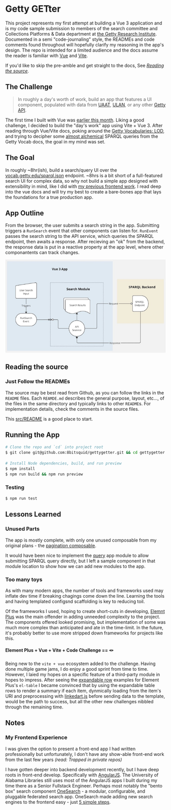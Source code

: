 # Getty GETter

This project represents my first attempt at building a Vue 3 application and is my code sample submission to members of the search committee and Collections Platforms & Data department at [the Getty Research Institute]([https://www.getty.edu/](https://www.getty.edu/research/)). Documented in a semi "code-journaling" style, the READMEs and code comments found throughout will hopefully clarify my reasoning in the app's design. The repo is intended for a limited audience and the docs assume the reader is familiar with [Vue](https://vuejs.org/) and [Vite](https://vite.dev/).

If you'd like to skip the pre-amble and get straight to the docs, See *[Reading the source](#reading-the-source)*. 

## The Challenge

> In roughly a day's worth of work, build an app that features a UI component, populated with data from [UAAT](https://www.getty.edu/research/tools/vocabularies/aat/), [ULAN](https://www.getty.edu/research/tools/vocabularies/ulan/index.html), or any other [Getty API](https://data.getty.edu/).

The first time I built with Vue was [earlier this month](https://github.com/8bitsquid/getty-vue-project). Liking a good challenge, I decided to build the "day's work" app using Vite + Vue 3. After reading through Vue/Vite docs, poking around the [Getty Vocabularies: LOD](https://vocab.getty.edu/), and trying to decipher some [almost alchemical](https://vocab.getty.edu/queries#All_Data_For_Subject) SPARQL queries from the Getty Vocab docs, the goal in my mind was set. 

## The Goal

In roughly ~8hr(ish), build a search/query UI over the [vocab.getty.edu/sparql.json](https://vocab.getty.edu/sparql) endpoint. ~8hrs is a bit short of a full-featured search UI for complex data, so why not build a simple app designed with extensibility in mind, like I did with [my previous frontend work](#my-frontend-experience). I read deep into the vue docs and will try my best to create a bare-bones app that lays the foundations for a true production app.

## App Outline
From the browser, the user submits a search string in the app. Submitting triggers a `RunSearch` event that other components can listen for. `RunEvent` passes the search string to the API service, which queries the SPARQL endpoint, then awaits a response. After recieving an "ok" from the backend, the response data is put in a reactive property at the app level, where other componantents can track changes.

![Basic outline of how data flows through the app](app-outline.jpg)
## Reading the source

### Just Follow the READMEs
The source may be best read from Github, as you can follow the links in the `README` files. Each `REAMDE.md` describes the general purpose, layout, etc..., of the files in the same directory and typically links to other `README`s. For implementation details, check the comments in the source files.

This [src/README](src/README.md) is a good place to start.

## Running the App

```bash
# Clone the repo and `cd` into project root
$ git clone git@github.com:8bitsquid/gettygetter.git && cd gettygetter

# Install Node dependencies, build, and run preview
$ npm install
$ npm run build && npm run preview

```

### Testing
```bash
$ npm run test
```

## Lessons Learned

### Unused Parts
The app is mostly complete, with only one unused composable from my original plans - the [pagination composable](src/core/composables//pagination.js).

It would have been nice to implement the [query](src/query) app module to allow submitting SPARQL query directly, but I left a sample component in that module location to show how we can add new modules to the app.

### Too many toys
As with many modern apps, the number of tools and frameworks used may inflate dev time if breaking chagings come down the line. Learning the tools and having templated configsnd scaffolding is key to reducing toil. 

Of the frameworks I used, hoping to create short-cuts in developing, [Elemnt Plus](https://element-plus.org/en-US/) was the main offender in adding unneeded complexity to the project. The components offered looked promising, but implementation of some was much more complex than anticipated and ate in the time-limit. In the future, it's probably better to use more stripped down frameworks for projects like this.

#### Element Plus + Vue + Vite + Code Challenge == 🪢
Being new to the `vite + vue` ecosystem added to the challenge. Having done multiple game jams, I do enjoy a good sprint from time to time. However, I laied my hopes on a specific feature of a third-party module in hopes to impress. After seeing the [expandable row](https://element-plus.org/en-US/component/table.html#expandable-row) examples for Element Plus's `el-table` I became convinced that by using the expandable table rows to render a summary if each item, dynmically loading from the item's URI and preprocessing with [linkedart.js](https://www.linkedartjs.org/) before sending data to the template, would be the path to success, but all the other new challenges nibbled through the remaining time.

## Notes

### My Frontend Experience

I was given the option to present a front-end app I had written professionally but unfortunately, I don't have any show-able front-end work from the last few years *(read: Trapped in private repos)*

I have gotten deeper into backend development recently, but I have deep roots in front-end develop. Specifically with [AngularJS](https://angularjs.org/). 
The University of Alabama Libraries still uses most of the AngularJS apps I built during my time there as a Senior Fullstack Engineer. 
Perhaps most notably the "bento box" search component [OneSearch](https://www.lib.ua.edu/#/bento/J.%20Paul%20Getty) - a modular, configurable, and pluggable federated search app. OneSearch made adding new search engines to the frontend easy - just [5 simple steps](https://ualibweb.github.io/oneSearch_ui/#/api/engines). 

